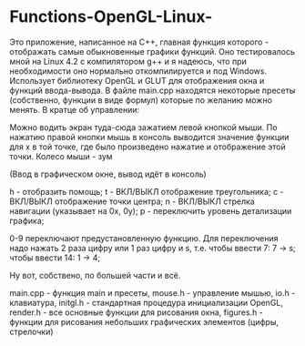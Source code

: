 # Functions-OpenGL-Linux-

Это приложение, написанное на C++, главная функция которого - отображать самые обыкновенные графики функций. Оно тестировалось мной на Linux 4.2 с компилятором g++ и я надеюсь, что при необходимости оно нормально откомпилируется и под Windows. Использует библиотеку OpenGL и GLUT для отображения окна и функций ввода-вывода. В файле main.cpp находятся некоторые пресеты (собственно, функции в виде формул) которые по желанию можно менять. В кратце об управлении:

Можно водить экран туда-сюда зажатием левой кнопкой мыши. По нажатию правой кнопки мышь в консоль выводится значение функции для x в той точке, где было произведено нажатие и отображение этой точки. Колесо мыши - зум

(Ввод в графическом окне, вывод идёт в консоль)

h - отобразить помощь;
t - ВКЛ/ВЫКЛ отображение треугольника;
c - ВКЛ/ВЫКЛ отображение точки центра;
n - ВКЛ/ВЫКЛ стрелка навигации (указывает на 0x, 0y);
p - переключить уровень детализации графика;

0-9 переключают предустановленную функцию. Для переключения надо нажать 2 раза цифру или 1 раз цифру и s, т.е.
чтобы ввести 7: 7 -> s;
чтобы ввести 14: 1 -> 4;

Ну вот, собствено, по большей части и всё. 

main.cpp - функция main и пресеты,
mouse.h - управление мышью,
io.h - клавиатура,
initgl.h - стандартная процедура инициализации OpenGL,
render.h - все основные функции для рисования окна,
figures.h - функции для рисования небольших графических элементов (цифры, стрелочки)
